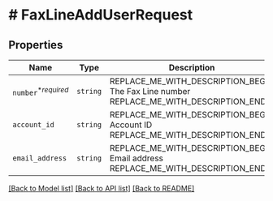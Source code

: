 # # FaxLineAddUserRequest



## Properties

Name | Type | Description | Notes
------------ | ------------- | ------------- | -------------
| `number`<sup>*_required_</sup> | ```string``` | REPLACE_ME_WITH_DESCRIPTION_BEGIN The Fax Line number REPLACE_ME_WITH_DESCRIPTION_END |  |
| `account_id` | ```string``` | REPLACE_ME_WITH_DESCRIPTION_BEGIN Account ID REPLACE_ME_WITH_DESCRIPTION_END |  |
| `email_address` | ```string``` | REPLACE_ME_WITH_DESCRIPTION_BEGIN Email address REPLACE_ME_WITH_DESCRIPTION_END |  |

[[Back to Model list]](../../README.md#models) [[Back to API list]](../../README.md#endpoints) [[Back to README]](../../README.md)
